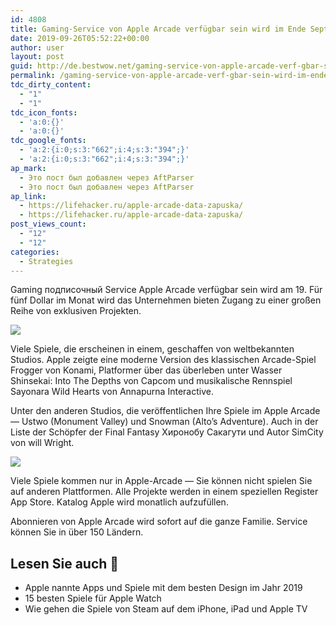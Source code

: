 ```yaml
---
id: 4808
title: Gaming-Service von Apple Arcade verfügbar sein wird im Ende September
date: 2019-09-26T05:52:22+00:00
author: user
layout: post
guid: http://de.bestwow.net/gaming-service-von-apple-arcade-verf-gbar-sein-wird-im-ende-september/
permalink: /gaming-service-von-apple-arcade-verf-gbar-sein-wird-im-ende-september/
tdc_dirty_content:
  - "1"
  - "1"
tdc_icon_fonts:
  - 'a:0:{}'
  - 'a:0:{}'
tdc_google_fonts:
  - 'a:2:{i:0;s:3:"662";i:4;s:3:"394";}'
  - 'a:2:{i:0;s:3:"662";i:4;s:3:"394";}'
ap_mark:
  - Это пост был добавлен через AftParser
  - Это пост был добавлен через AftParser
ap_link:
  - https://lifehacker.ru/apple-arcade-data-zapuska/
  - https://lifehacker.ru/apple-arcade-data-zapuska/
post_views_count:
  - "12"
  - "12"
categories:
  - Strategies
---
```

Gaming подписочный Service Apple Arcade verfügbar sein wird am 19. Für fünf Dollar im Monat wird das Unternehmen bieten Zugang zu einer großen Reihe von exklusiven Projekten.

![](http://de.bestwow.net/wp-content/uploads/2019/09/igrovoy-servis-apple-arcade-stanet-dostupen-v-konce-sentyabrya-1.jpg) 

Viele Spiele, die erscheinen in einem, geschaffen von weltbekannten Studios. Apple zeigte eine moderne Version des klassischen Arcade-Spiel Frogger von Konami, Platformer über das überleben unter Wasser Shinsekai: Into The Depths von Capcom und musikalische Rennspiel Sayonara Wild Hearts von Annapurna Interactive.

Unter den anderen Studios, die veröffentlichen Ihre Spiele im Apple Arcade — Ustwo (Monument Valley) und Snowman (Alto&#8217;s Adventure). Auch in der Liste der Schöpfer der Final Fantasy Хиронобу Сакагути und Autor SimCity von will Wright.

![](http://de.bestwow.net/wp-content/uploads/2019/09/igrovoy-servis-apple-arcade-stanet-dostupen-v-konce-sentyabrya-2.jpg) 

Viele Spiele kommen nur in Apple-Arcade — Sie können nicht spielen Sie auf anderen Plattformen. Alle Projekte werden in einem speziellen Register App Store. Katalog Apple wird monatlich aufzufüllen.

Abonnieren von Apple Arcade wird sofort auf die ganze Familie. Service können Sie in über 150 Ländern.

<div>
  <h2 class="read-also__title">
    <span>Lesen Sie auch</span> <span>🧐 </span>
  </h2>
  
  <ul class="read-also__list">
    <li>
      Apple nannte Apps und Spiele mit dem besten Design im Jahr 2019
    </li>
    <li>
      15 besten Spiele für Apple Watch
    </li>
    <li>
      Wie gehen die Spiele von Steam auf dem iPhone, iPad und Apple TV
    </li>
  </ul>
</div>